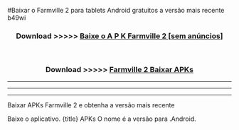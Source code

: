 #Baixar o Farmville 2   para tablets Android gratuitos a versão mais recente b49wi


<div align="center">
<h3>Download >>>>> <a href="https://pt-web.web.app/?pt= Farmville 2 ">Baixe o A P K Farmville 2  [sem anúncios]</a></h3><br>

<h3>Download >>>>> <a href="https://pt-web.web.app/?pt= Farmville 2 ">Farmville 2  Baixar APKs</a></h3>
</div>

----------------------------------------------------------

----------------------------------------------------------

----------------------------------------------------------

Baixar APKs Farmville 2  e obtenha a versão mais recente

Baixe o aplicativo. {title} APKs O nome é a versão para .Android.



